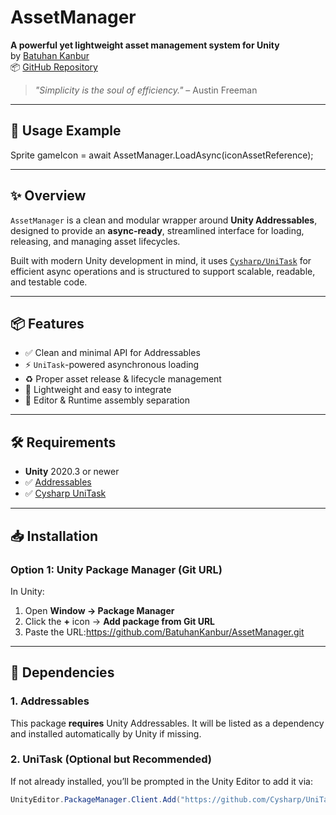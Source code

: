 # AssetManager

**A powerful yet lightweight asset management system for Unity**  
by [Batuhan Kanbur](https://batuhankanbur.com)  
📦 [GitHub Repository](https://github.com/BatuhanKanbur/AssetManager)

> _"Simplicity is the soul of efficiency."_ – Austin Freeman

---

## 🚀 Usage Example

Sprite gameIcon = await AssetManager<Sprite>.LoadAsync(iconAssetReference);

---

## ✨ Overview

`AssetManager` is a clean and modular wrapper around **Unity Addressables**, designed to provide an **async-ready**, streamlined interface for loading, releasing, and managing asset lifecycles.

Built with modern Unity development in mind, it uses [`Cysharp/UniTask`](https://github.com/Cysharp/UniTask) for efficient async operations and is structured to support scalable, readable, and testable code.

---

## 📦 Features

- ✅ Clean and minimal API for Addressables
- ⚡ `UniTask`-powered asynchronous loading
- ♻️ Proper asset release & lifecycle management
- 🧪 Lightweight and easy to integrate
- 🧩 Editor & Runtime assembly separation

---

## 🛠 Requirements

- **Unity** 2020.3 or newer
- ✅ [Addressables](https://docs.unity3d.com/Packages/com.unity.addressables@latest)
- ✅ [Cysharp UniTask](https://github.com/Cysharp/UniTask)

---

## 📥 Installation

### Option 1: Unity Package Manager (Git URL)

In Unity:

1. Open **Window → Package Manager**
2. Click the **+** icon → **Add package from Git URL**
3. Paste the URL:https://github.com/BatuhanKanbur/AssetManager.git

---

## 🔄 Dependencies

### 1. Addressables  
This package **requires** Unity Addressables. It will be listed as a dependency and installed automatically by Unity if missing.

### 2. UniTask (Optional but Recommended)  
If not already installed, you’ll be prompted in the Unity Editor to add it via:

```csharp
UnityEditor.PackageManager.Client.Add("https://github.com/Cysharp/UniTask.git?path=src/UniTask/Assets/Plugins/UniTask");
